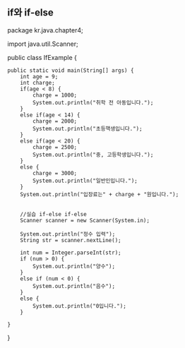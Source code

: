 ## if와 if-else
package kr.java.chapter4;

import java.util.Scanner;

public class IfExample {

	public static void main(String[] args) {
		int age = 9;
		int charge;
		if(age < 8) {
			charge = 1000;
			System.out.println("취학 전 아동입니다.");
		}
		else if(age < 14) {
			charge = 2000;
			System.out.println("초등핵생입니다.");
		}
		else if(age < 20) {
			charge = 2500;
			System.out.println("중, 고등학생입니다.");
		}
		else {
			charge = 3000;
			System.out.println("일반인입니다.");
		}
		System.out.println("입장료는" + charge + "원입니다.");
		
		
		//실습 if-else if-else
		Scanner scanner = new Scanner(System.in);
		
		System.out.println("정수 입력");
		String str = scanner.nextLine();
		
		int num = Integer.parseInt(str);
		if (num > 0) {
			System.out.println("양수");
		}
		else if (num < 0) {
			System.out.println("음수");
		}
		else {
			System.out.println("0입니다.");
		}

	}

}
